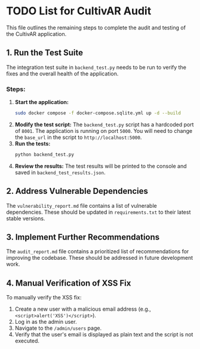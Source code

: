 # TODO List for CultivAR Audit

This file outlines the remaining steps to complete the audit and testing of the CultivAR application.

## 1. Run the Test Suite

The integration test suite in `backend_test.py` needs to be run to verify the fixes and the overall health of the application.

### Steps:

1.  **Start the application:**
    ```bash
    sudo docker compose -f docker-compose.sqlite.yml up -d --build
    ```
2.  **Modify the test script:**
    The `backend_test.py` script has a hardcoded port of `8001`. The application is running on port `5000`. You will need to change the `base_url` in the script to `http://localhost:5000`.
3.  **Run the tests:**
    ```bash
    python backend_test.py
    ```
4.  **Review the results:**
    The test results will be printed to the console and saved in `backend_test_results.json`.

## 2. Address Vulnerable Dependencies

The `vulnerability_report.md` file contains a list of vulnerable dependencies. These should be updated in `requirements.txt` to their latest stable versions.

## 3. Implement Further Recommendations

The `audit_report.md` file contains a prioritized list of recommendations for improving the codebase. These should be addressed in future development work.

## 4. Manual Verification of XSS Fix

To manually verify the XSS fix:
1.  Create a new user with a malicious email address (e.g., `<script>alert('XSS')</script>`).
2.  Log in as the admin user.
3.  Navigate to the `/admin/users` page.
4.  Verify that the user's email is displayed as plain text and the script is not executed.

